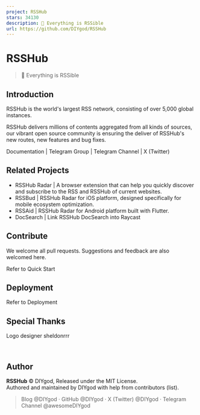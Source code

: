 ```yaml
---
project: RSSHub
stars: 34130
description: 🧡 Everything is RSSible
url: https://github.com/DIYgod/RSSHub
---
```


RSSHub
======

> 🧡 Everything is RSSible

Introduction
------------

RSSHub is the world's largest RSS network, consisting of over 5,000 global instances.

RSSHub delivers millions of contents aggregated from all kinds of sources, our vibrant open source community is ensuring the deliver of RSSHub's new routes, new features and bug fixes.

Documentation | Telegram Group | Telegram Channel | X (Twitter)

Related Projects
----------------

-   RSSHub Radar | A browser extension that can help you quickly discover and subscribe to the RSS and RSSHub of current websites.
-   RSSBud | RSSHub Radar for iOS platform, designed specifically for mobile ecosystem optimization.
-   RSSAid | RSSHub Radar for Android platform built with Flutter.
-   DocSearch | Link RSSHub DocSearch into Raycast

Contribute
----------

We welcome all pull requests. Suggestions and feedback are also welcomed here.

Refer to Quick Start

Deployment
----------

Refer to Deployment

Special Thanks
--------------

Logo designer sheldonrrr

              

Author
------

**RSSHub** © DIYgod, Released under the MIT License.  
Authored and maintained by DIYgod with help from contributors (list).

> Blog @DIYgod · GitHub @DIYgod · X (Twitter) @DIYgod · Telegram Channel @awesomeDIYgod

